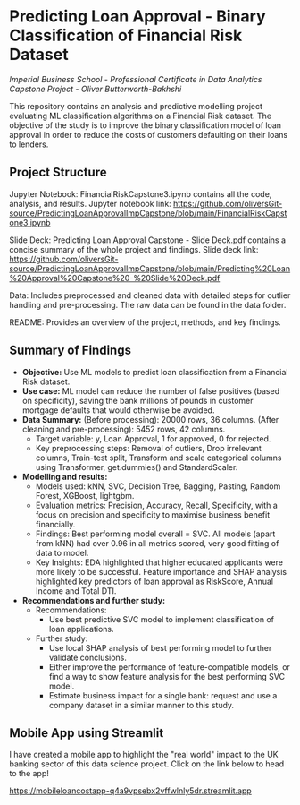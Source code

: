# Predicting Loan Approval - Binary Classification of Financial Risk Dataset

*Imperial Business School - Professional Certificate in Data Analytics Capstone Project - Oliver Butterworth-Bakhshi*

This repository contains an analysis and predictive modelling project evaluating ML classification algorithms on a Financial Risk dataset. The objective of the study is to improve the binary classification model of loan approval in order to reduce the costs of customers defaulting on their loans to lenders.
## Project Structure
Jupyter Notebook: FinancialRiskCapstone3.ipynb contains all the code, analysis, and results. Jupyter notebook link: https://github.com/oliversGit-source/PredictingLoanApprovalImpCapstone/blob/main/FinancialRiskCapstone3.ipynb

Slide Deck: Predicting Loan Approval Capstone - Slide Deck.pdf contains a concise summary of the whole project and findings. Slide deck link: 
https://github.com/oliversGit-source/PredictingLoanApprovalImpCapstone/blob/main/Predicting%20Loan%20Approval%20Capstone%20-%20Slide%20Deck.pdf

Data: Includes preprocessed and cleaned data with detailed steps for outlier handling and pre-processing. The raw data can be found in the data folder.

README: Provides an overview of the project, methods, and key findings.
## Summary of Findings
* **Objective:** Use ML models to predict loan classification from a Financial Risk dataset. 
* **Use case:** ML model can reduce the number of false positives (based on specificity), saving the bank millions of pounds in customer mortgage defaults that would otherwise be avoided. 
* **Data Summary:**
  (Before processing): 20000 rows, 36 columns. (After cleaning and pre-processing): 5452 rows, 42 columns.
  * Target variable: y, Loan Approval, 1 for approved, 0 for rejected.
  * Key preprocessing steps: Removal of outliers, Drop irrelevant columns, Train-test split, Transform and scale categorical columns using Transformer, get.dummies() and StandardScaler.
* **Modelling and results:**
  * Models used: kNN, SVC, Decision Tree, Bagging, Pasting, Random Forest, XGBoost, lightgbm.
  * Evaluation metrics: Precision, Accuracy, Recall, Specificity, with a focus on precision and specificity to maximise business benefit financially.
  * Findings: Best performing model overall = SVC. All models (apart from kNN) had over 0.96 in all metrics scored, very good fitting of data to model.
  * Key Insights: EDA highlighted that higher educated applicants were more likely to be successful. Feature importance and SHAP analysis highlighted key predictors of loan approval as RiskScore, Annual Income and Total DTI.
* **Recommendations and further study:**
  * Recommendations: 
    * Use best predictive SVC model to implement classification of loan applications. 
  * Further study: 
    * Use local SHAP analysis of best performing model to further validate conclusions.
    * Either improve the performance of feature-compatible models, or find a way to show feature analysis for the best performing SVC model. 
    * Estimate business impact for a single bank: request and use a company dataset in a similar manner to this study.

## Mobile App using Streamlit

I have created a mobile app to highlight the "real world" impact to the UK banking sector of this data science project. Click on the link below to head to the app!

https://mobileloancostapp-q4a9vpsebx2vffwlnly5dr.streamlit.app
